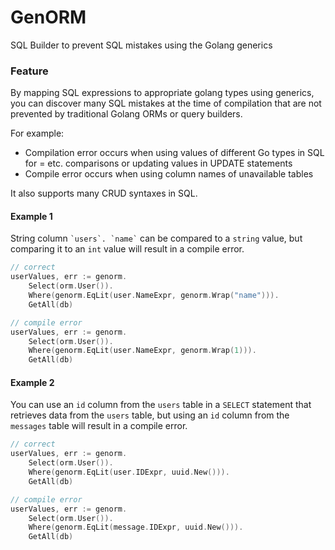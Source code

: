 # GenORM

SQL Builder to prevent SQL mistakes using the Golang generics

### Feature

By mapping SQL expressions to appropriate golang types using generics, you can discover many SQL mistakes at the time of compilation that are not prevented by traditional Golang ORMs or query builders.

For example:

* Compilation error occurs when using values of different Go types in SQL for = etc. comparisons or updating values in UPDATE statements
* Compile error occurs when using column names of unavailable tables

It also supports many CRUD syntaxes in SQL.

#### Example 1

String column `` `users`. `name` `` can be compared to a `string` value, but comparing it to an `int` value will result in a compile error.

```go
// correct
userValues, err := genorm.
	Select(orm.User()).
	Where(genorm.EqLit(user.NameExpr, genorm.Wrap("name"))).
	GetAll(db)

// compile error
userValues, err := genorm.
	Select(orm.User()).
	Where(genorm.EqLit(user.NameExpr, genorm.Wrap(1))).
	GetAll(db)
```

#### Example 2

You can use an `id` column from the `users` table in a `SELECT` statement that retrieves data from the `users` table, but using an `id` column from the `messages` table will result in a compile error.

```go
// correct
userValues, err := genorm.
	Select(orm.User()).
	Where(genorm.EqLit(user.IDExpr, uuid.New())).
	GetAll(db)

// compile error
userValues, err := genorm.
	Select(orm.User()).
	Where(genorm.EqLit(message.IDExpr, uuid.New())).
	GetAll(db)
```
